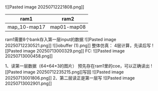 ![[Pasted image 20250712221808.png]]

| ram1         | ram2        |
| ------------ | ----------- |
| map_10-map17 | map01-map08 |
ram1需要8个bank存入第一层input的数据
![[Pasted image 20250712230521.png]]
![[iobuffer (1).png]]
整体仿真：
4层计算，先读后写
![[Pasted image 20250713000329.png]]
FC:
![[Pasted image 20250713000458.png]]

1、读第一层数据（64×64×3的图片）
预先存在ram1里的coe，可以正确读出
![[Pasted image 20250712235215.png]]写回
![[Pasted image 20250713001806.png]]
2、第二层读正是第一层写
![[Pasted image 20250713002901.png]]